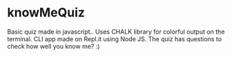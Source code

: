 # knowMeQuiz
Basic quiz made in javascript.. Uses CHALK library for colorful output on the terminal.
CLI app made on Repl.it using Node JS. The quiz has questions to check how well you know me? :)

